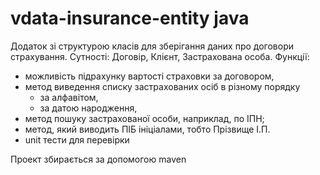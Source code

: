# vdata-insurance-entity java

Додаток зі структурою класів для зберігання даних про договори страхування. 
Сутності: Договір, Клієнт, Застрахована особа. 
Функції: 
* можливість підрахунку вартості страховки за договором, 
* метод виведення списку застрахованих осіб в різному порядку 
  - за алфавітом, 
  - за датою народження, 
* метод пошуку застрахованої особи, наприклад, по ІПН; 
* метод, який виводить ПІБ ініціалами, тобто Прізвище І.П.
* unit тести для перевірки 

Проект збирається за допомогою maven

